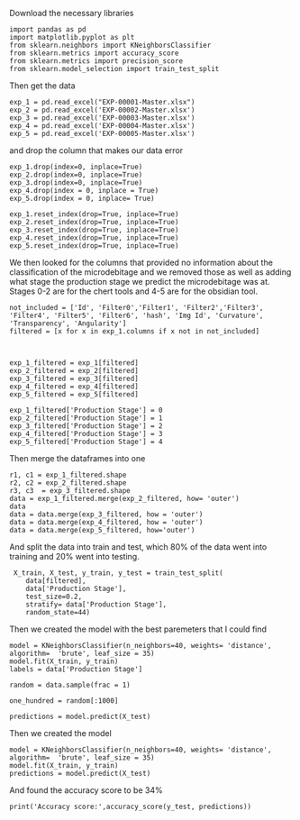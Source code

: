 Download the necessary libraries
```
import pandas as pd
import matplotlib.pyplot as plt
from sklearn.neighbors import KNeighborsClassifier
from sklearn.metrics import accuracy_score
from sklearn.metrics import precision_score
from sklearn.model_selection import train_test_split
```

Then get the data 
```
exp_1 = pd.read_excel("EXP-00001-Master.xlsx")
exp_2 = pd.read_excel('EXP-00002-Master.xlsx')
exp_3 = pd.read_excel('EXP-00003-Master.xlsx')
exp_4 = pd.read_excel('EXP-00004-Master.xlsx')
exp_5 = pd.read_excel('EXP-00005-Master.xlsx')
```
and drop the column that makes our data error

```
exp_1.drop(index=0, inplace=True)
exp_2.drop(index=0, inplace=True)
exp_3.drop(index=0, inplace=True)
exp_4.drop(index = 0, inplace = True)
exp_5.drop(index = 0, inplace= True)

exp_1.reset_index(drop=True, inplace=True)
exp_2.reset_index(drop=True, inplace=True)
exp_3.reset_index(drop=True, inplace=True)
exp_4.reset_index(drop=True, inplace=True)
exp_5.reset_index(drop=True, inplace=True)
```

We then looked for the columns that provided no information about the classification of the microdebitage and we removed those as well as adding what stage the production stage we predict the microdebitage was at. Stages 0-2 are for the chert tools and 4-5 are for the obsidian tool.

```
not_included = ['Id', 'Filter0','Filter1', 'Filter2','Filter3', 'Filter4', 'Filter5', 'Filter6', 'hash', 'Img Id', 'Curvature', 'Transparency', 'Angularity']
filtered = [x for x in exp_1.columns if x not in not_included]



exp_1_filtered = exp_1[filtered]
exp_2_filtered = exp_2[filtered]
exp_3_filtered = exp_3[filtered]
exp_4_filtered = exp_4[filtered]
exp_5_filtered = exp_5[filtered]

exp_1_filtered['Production Stage'] = 0
exp_2_filtered['Production Stage'] = 1
exp_3_filtered['Production Stage'] = 2
exp_4_filtered['Production Stage'] = 3
exp_5_filtered['Production Stage'] = 4
```
Then merge the dataframes into one

```
r1, c1 = exp_1_filtered.shape
r2, c2 = exp_2_filtered.shape
r3, c3  = exp_3_filtered.shape
data = exp_1_filtered.merge(exp_2_filtered, how= 'outer')
data
data = data.merge(exp_3_filtered, how = 'outer')
data = data.merge(exp_4_filtered, how = 'outer')
data = data.merge(exp_5_filtered, how='outer')
```

And split the data into train and test, which 80% of the data went into training and 20% went into testing.
```
 X_train, X_test, y_train, y_test = train_test_split(
    data[filtered],
    data['Production Stage'],
    test_size=0.2,
    stratify= data['Production Stage'],
    random_state=44)
```


Then we created the model with the best paremeters that I could find
```
model = KNeighborsClassifier(n_neighbors=40, weights= 'distance', algorithm=  'brute', leaf_size = 35)
model.fit(X_train, y_train)
labels = data['Production Stage']

random = data.sample(frac = 1)

one_hundred = random[:1000]

predictions = model.predict(X_test)
```

Then we created the model 
```
model = KNeighborsClassifier(n_neighbors=40, weights= 'distance', algorithm=  'brute', leaf_size = 35)
model.fit(X_train, y_train)
predictions = model.predict(X_test)
```
And found the accuracy score to be 34%
```
print('Accuracy score:',accuracy_score(y_test, predictions))
```
